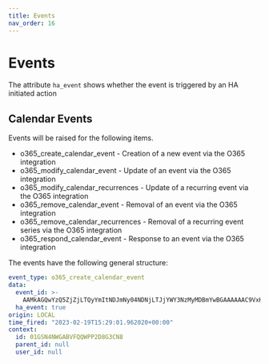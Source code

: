 ```yaml
---
title: Events
nav_order: 16
---
```


# Events

The attribute `ha_event` shows whether the event is triggered by an HA initiated action

##  Calendar Events

Events will be raised for the following items.

- o365_create_calendar_event - Creation of a new event via the O365 integration
- o365_modify_calendar_event - Update of an event via the O365 integration
- o365_modify_calendar_recurrences - Update of a recurring event via the O365 integration
- o365_remove_calendar_event - Removal of an event via the O365 integration
- o365_remove_calendar_recurrences - Removal of a recurring event series via the O365 integration
- o365_respond_calendar_event - Response to an event via the O365 integration

The events have the following general structure:

```yaml
event_type: o365_create_calendar_event
data:
  event_id: >-
    AAMkAGQwYzQ5ZjZjLTQyYmItNDJmNy04NDNjLTJjYWY3NzMyMDBmYwBGAAAAAAC9VxHxYFrdCHSJkXtJ-BwCoiRErLbiNRJDCFyMjq4khAAY9v0_vAACoiRErLbiNRJDCFyMjq4khAAcZSY4SAAA=
  ha_event: true
origin: LOCAL
time_fired: "2023-02-19T15:29:01.962020+00:00"
context:
  id: 01GSN4NWGABVFQQWPP2D8G3CN8
  parent_id: null
  user_id: null
```

